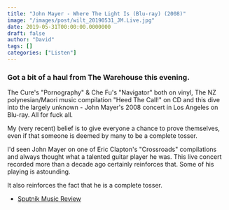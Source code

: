 ```yaml
---
title: "John Mayer - Where The Light Is (Blu-ray) (2008)"
image: "/images/post/wilt_20190531_JM.Live.jpg"
date: 2019-05-31T00:00:00.0000000
draft: false
author: "David"
tags: []
categories: ["Listen"]
---
```

### Got a bit of a haul from The Warehouse this evening.   
  
The Cure's "Pornography" & Che Fu's "Navigator" both on vinyl, The NZ polynesian/Maori music compilation "Heed The Call!" on CD and this dive into the largely unknown - John Mayer's 2008 concert in Los Angeles on Blu-ray. All for fuck all.

 My (very recent) belief is to give everyone a chance to prove themselves, even if that someone is deemed by many to be a complete tosser.

 I'd seen John Mayer on one of Eric Clapton's "Crossroads" compilations and always thought what a talented guitar player he was. This live concert recorded more than a decade ago certainly reinforces that. Some of his playing is astounding.   
  
It also reinforces the fact that he is a complete tosser.

-  [Sputnik Music Review](https://www.sputnikmusic.com/review/43453/John-Mayer-Where-the-Light-Is/)